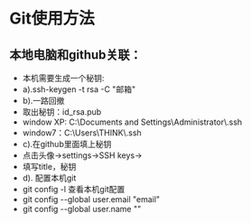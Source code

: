 # Git使用方法
<h2>本地电脑和github关联：</h2>
<ul>
	<li>本机需要生成一个秘钥:</li>
	<li>a).ssh-keygen -t rsa -C "邮箱"</li>
	<li>b).一路回撤</li>
	<li>取出秘钥：id_rsa.pub</li>
	<li>window XP:  C:\Documents and Settings\Administrator\.ssh</li>
	<li>window7：C:\Users\THINK\.ssh</li>
	<li>c).在github里面填上秘钥</li>
	<li>点击头像->settings->SSH keys-></li>
	<li>填写title，秘钥</li>
	<li>d). 配置本机git</li>
	<li>git config -l 查看本机git配置</li>
	<li>git config --global user.email "email"</li>
	<li>git config --global user.name ""</li>
</ul>


